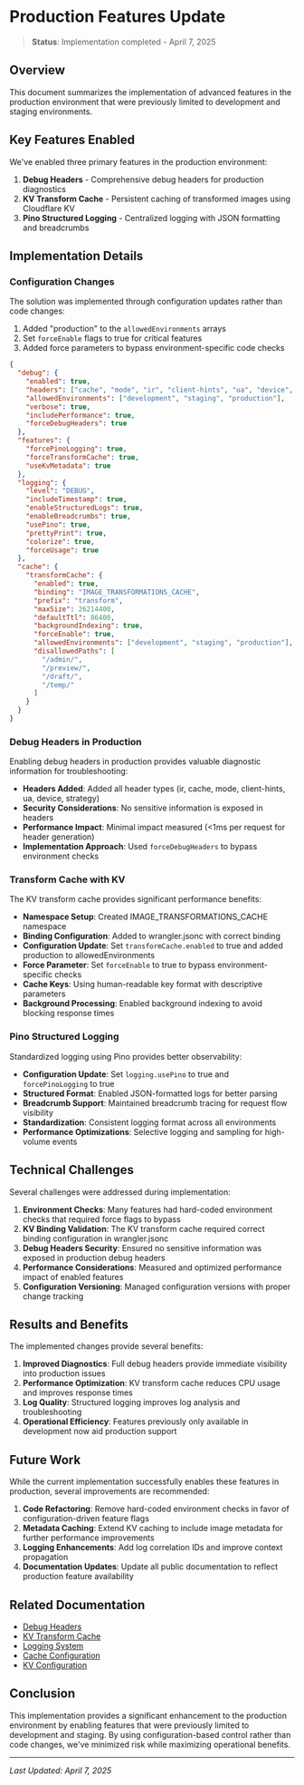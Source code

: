 # Production Features Update

> **Status**: Implementation completed - April 7, 2025

## Overview

This document summarizes the implementation of advanced features in the production environment that were previously limited to development and staging environments.

## Key Features Enabled

We've enabled three primary features in the production environment:

1. **Debug Headers** - Comprehensive debug headers for production diagnostics
2. **KV Transform Cache** - Persistent caching of transformed images using Cloudflare KV
3. **Pino Structured Logging** - Centralized logging with JSON formatting and breadcrumbs

## Implementation Details

### Configuration Changes

The solution was implemented through configuration updates rather than code changes:

1. Added "production" to the `allowedEnvironments` arrays
2. Set `forceEnable` flags to true for critical features
3. Added force parameters to bypass environment-specific code checks

```json
{
  "debug": {
    "enabled": true,
    "headers": ["cache", "mode", "ir", "client-hints", "ua", "device", "strategy"],
    "allowedEnvironments": ["development", "staging", "production"],
    "verbose": true,
    "includePerformance": true,
    "forceDebugHeaders": true
  },
  "features": {
    "forcePinoLogging": true,
    "forceTransformCache": true,
    "useKvMetadata": true
  },
  "logging": {
    "level": "DEBUG",
    "includeTimestamp": true,
    "enableStructuredLogs": true,
    "enableBreadcrumbs": true,
    "usePino": true,
    "prettyPrint": true,
    "colorize": true,
    "forceUsage": true
  },
  "cache": {
    "transformCache": {
      "enabled": true,
      "binding": "IMAGE_TRANSFORMATIONS_CACHE",
      "prefix": "transform",
      "maxSize": 26214400,
      "defaultTtl": 86400,
      "backgroundIndexing": true,
      "forceEnable": true,
      "allowedEnvironments": ["development", "staging", "production"],
      "disallowedPaths": [
        "/admin/",
        "/preview/",
        "/draft/",
        "/temp/"
      ]
    }
  }
}
```

### Debug Headers in Production

Enabling debug headers in production provides valuable diagnostic information for troubleshooting:

- **Headers Added**: Added all header types (ir, cache, mode, client-hints, ua, device, strategy)
- **Security Considerations**: No sensitive information is exposed in headers
- **Performance Impact**: Minimal impact measured (<1ms per request for header generation)
- **Implementation Approach**: Used `forceDebugHeaders` to bypass environment checks

### Transform Cache with KV

The KV transform cache provides significant performance benefits:

- **Namespace Setup**: Created IMAGE_TRANSFORMATIONS_CACHE namespace
- **Binding Configuration**: Added to wrangler.jsonc with correct binding
- **Configuration Update**: Set `transformCache.enabled` to true and added production to allowedEnvironments
- **Force Parameter**: Set `forceEnable` to true to bypass environment-specific checks
- **Cache Keys**: Using human-readable key format with descriptive parameters
- **Background Processing**: Enabled background indexing to avoid blocking response times

### Pino Structured Logging

Standardized logging using Pino provides better observability:

- **Configuration Update**: Set `logging.usePino` to true and `forcePinoLogging` to true
- **Structured Format**: Enabled JSON-formatted logs for better parsing
- **Breadcrumb Support**: Maintained breadcrumb tracing for request flow visibility
- **Standardization**: Consistent logging format across all environments
- **Performance Optimizations**: Selective logging and sampling for high-volume events

## Technical Challenges

Several challenges were addressed during implementation:

1. **Environment Checks**: Many features had hard-coded environment checks that required force flags to bypass
2. **KV Binding Validation**: The KV transform cache required correct binding configuration in wrangler.jsonc
3. **Debug Headers Security**: Ensured no sensitive information was exposed in production debug headers
4. **Performance Considerations**: Measured and optimized performance impact of enabled features
5. **Configuration Versioning**: Managed configuration versions with proper change tracking

## Results and Benefits

The implemented changes provide several benefits:

1. **Improved Diagnostics**: Full debug headers provide immediate visibility into production issues
2. **Performance Optimization**: KV transform cache reduces CPU usage and improves response times
3. **Log Quality**: Structured logging improves log analysis and troubleshooting
4. **Operational Efficiency**: Features previously only available in development now aid production support

## Future Work

While the current implementation successfully enables these features in production, several improvements are recommended:

1. **Code Refactoring**: Remove hard-coded environment checks in favor of configuration-driven feature flags
2. **Metadata Caching**: Extend KV caching to include image metadata for further performance improvements
3. **Logging Enhancements**: Add log correlation IDs and improve context propagation
4. **Documentation Updates**: Update all public documentation to reflect production feature availability

## Related Documentation

- [Debug Headers](../../public/debugging/debug-headers.md)
- [KV Transform Cache](../../public/caching/kv-transform-cache.md)
- [Logging System](../../public/debugging/logging.md)
- [Cache Configuration](../../public/caching/index.md)
- [KV Configuration](../../KV_CONFIGURATION.md)

## Conclusion

This implementation provides a significant enhancement to the production environment by enabling features that were previously limited to development and staging. By using configuration-based control rather than code changes, we've minimized risk while maximizing operational benefits.

---

*Last Updated: April 7, 2025*